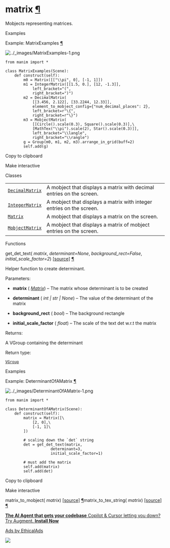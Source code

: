 # matrix [¶](https://docs.manim.community/en/stable/reference/manim.mobject.matrix.html\#module-manim.mobject.matrix "Link to this heading")

Mobjects representing matrices.

Examples

Example: MatrixExamples [¶](https://docs.manim.community/en/stable/reference/manim.mobject.matrix.html#matrixexamples)

![../_images/MatrixExamples-1.png](https://docs.manim.community/en/stable/_images/MatrixExamples-1.png)

```
from manim import *

class MatrixExamples(Scene):
    def construct(self):
        m0 = Matrix([["\\pi", 0], [-1, 1]])
        m1 = IntegerMatrix([[1.5, 0.], [12, -1.3]],
            left_bracket="(",
            right_bracket=")")
        m2 = DecimalMatrix(
            [[3.456, 2.122], [33.2244, 12.33]],
            element_to_mobject_config={"num_decimal_places": 2},
            left_bracket=r"\{",
            right_bracket=r"\}")
        m3 = MobjectMatrix(
            [[Circle().scale(0.3), Square().scale(0.3)],\
            [MathTex("\\pi").scale(2), Star().scale(0.3)]],
            left_bracket="\\langle",
            right_bracket="\\rangle")
        g = Group(m0, m1, m2, m3).arrange_in_grid(buff=2)
        self.add(g)

```

Copy to clipboard

Make interactive

Classes

|     |     |
| --- | --- |
| [`DecimalMatrix`](https://docs.manim.community/en/stable/reference/manim.mobject.matrix.DecimalMatrix.html#manim.mobject.matrix.DecimalMatrix "manim.mobject.matrix.DecimalMatrix") | A mobject that displays a matrix with decimal entries on the screen. |
| [`IntegerMatrix`](https://docs.manim.community/en/stable/reference/manim.mobject.matrix.IntegerMatrix.html#manim.mobject.matrix.IntegerMatrix "manim.mobject.matrix.IntegerMatrix") | A mobject that displays a matrix with integer entries on the screen. |
| [`Matrix`](https://docs.manim.community/en/stable/reference/manim.mobject.matrix.Matrix.html#manim.mobject.matrix.Matrix "manim.mobject.matrix.Matrix") | A mobject that displays a matrix on the screen. |
| [`MobjectMatrix`](https://docs.manim.community/en/stable/reference/manim.mobject.matrix.MobjectMatrix.html#manim.mobject.matrix.MobjectMatrix "manim.mobject.matrix.MobjectMatrix") | A mobject that displays a matrix of mobject entries on the screen. |

Functions

get\_det\_text( _matrix_, _determinant=None_, _background\_rect=False_, _initial\_scale\_factor=2_) [\[source\]](https://docs.manim.community/en/stable/_modules/manim/mobject/matrix.html#get_det_text) [¶](https://docs.manim.community/en/stable/reference/manim.mobject.matrix.html#manim.mobject.matrix.get_det_text "Link to this definition")

Helper function to create determinant.

Parameters:

- **matrix** ( [_Matrix_](https://docs.manim.community/en/stable/reference/manim.mobject.matrix.Matrix.html#manim.mobject.matrix.Matrix "manim.mobject.matrix.Matrix")) – The matrix whose determinant is to be created

- **determinant** ( _int_ _\|_ _str_ _\|_ _None_) – The value of the determinant of the matrix

- **background\_rect** ( _bool_) – The background rectangle

- **initial\_scale\_factor** ( _float_) – The scale of the text det w.r.t the matrix


Returns:

A VGroup containing the determinant

Return type:

[`VGroup`](https://docs.manim.community/en/stable/reference/manim.mobject.types.vectorized_mobject.VGroup.html#manim.mobject.types.vectorized_mobject.VGroup "manim.mobject.types.vectorized_mobject.VGroup")

Examples

Example: DeterminantOfAMatrix [¶](https://docs.manim.community/en/stable/reference/manim.mobject.matrix.html#determinantofamatrix)

![../_images/DeterminantOfAMatrix-1.png](https://docs.manim.community/en/stable/_images/DeterminantOfAMatrix-1.png)

```
from manim import *

class DeterminantOfAMatrix(Scene):
    def construct(self):
        matrix = Matrix([\
            [2, 0],\
            [-1, 1]\
        ])

        # scaling down the `det` string
        det = get_det_text(matrix,
                    determinant=3,
                    initial_scale_factor=1)

        # must add the matrix
        self.add(matrix)
        self.add(det)

```

Copy to clipboard

Make interactive

matrix\_to\_mobject( _matrix_) [\[source\]](https://docs.manim.community/en/stable/_modules/manim/mobject/matrix.html#matrix_to_mobject) [¶](https://docs.manim.community/en/stable/reference/manim.mobject.matrix.html#manim.mobject.matrix.matrix_to_mobject "Link to this definition")matrix\_to\_tex\_string( _matrix_) [\[source\]](https://docs.manim.community/en/stable/_modules/manim/mobject/matrix.html#matrix_to_tex_string) [¶](https://docs.manim.community/en/stable/reference/manim.mobject.matrix.html#manim.mobject.matrix.matrix_to_tex_string "Link to this definition")

[**The AI Agent that gets your codebase** Copilot & Cursor letting you down? Try Augment. **Install Now**](https://server.ethicalads.io/proxy/click/8458/019600ee-c81d-7a31-b5a8-4c0030c68f54/)

[Ads by EthicalAds](https://www.ethicalads.io/advertisers/topics/frontend-web/?ref=ea-text)

![](https://server.ethicalads.io/proxy/view/8458/019600ee-c81d-7a31-b5a8-4c0030c68f54/)